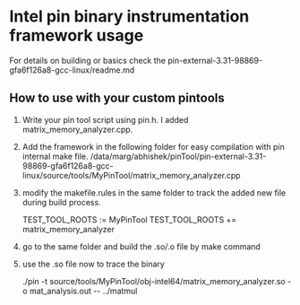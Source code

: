 # Intel pin binary instrumentation framework usage 

For details on building or basics check the pin-external-3.31-98869-gfa6f126a8-gcc-linux/readme.md

## How to use with your custom pintools

1. Write your pin tool script using pin.h. I added matrix_memory_analyzer.cpp.

2. Add the framework in the following folder for easy compilation with pin internal make file.
    /data/marg/abhishek/pinTool/pin-external-3.31-98869-gfa6f126a8-gcc-linux/source/tools/MyPinTool/matrix_memory_analyzer.cpp

3. modify the makefile.rules in the same folder to track the added new file during build process.

    TEST_TOOL_ROOTS := MyPinTool
    TEST_TOOL_ROOTS += matrix_memory_analyzer

4. go to the same folder and build the .so/.o file by make command

5. use the .so file now to trace the binary 

    ./pin -t source/tools/MyPinTool/obj-intel64/matrix_memory_analyzer.so -o mat_analysis.out -- ../matmul